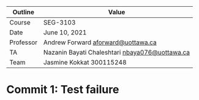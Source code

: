 Outline | Value
--------|-------
Course | SEG-3103
Date | June 10, 2021
Professor | Andrew Forward aforward@uottawa.ca
TA | Nazanin Bayati Chaleshtari nbaya076@uottawa.ca
Team | Jasmine Kokkat 300115248

# Commit 1: Test failure
